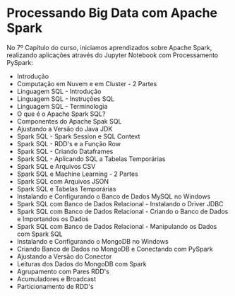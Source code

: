 # Processando Big Data com Apache Spark

No 7º Capítulo do curso, iniciamos aprendizados sobre Apache Spark, realizando aplicações através do Jupyter Notebook com Processamento PySpark:

<ul>
  <li>Introdução</li>
  <li>Computação em Nuvem e em Cluster - 2 Partes</li>
  <li>Linguagem SQL - Introdução</li>
  <li>Linguagem SQL - Instruções SQL</li>
  <li>Linguagem SQL - Terminologia </li>
  <li>O que é o Apache Spark SQL?</li>
  <li>Componentes do Apache Spak SQL</li>
  <li>Ajustando a Versão do Java JDK</li>
  <li>Spark SQL - Spark Session e SQL Context</li>
  <li>Spark SQL - RDD's e a Função Row</li>
  <li>Spark SQL - Criando Dataframes</li>
  <li>Spark SQL - Aplicando SQL a Tabelas Temporárias</li>
  <li>Spark SQL e Arquivos CSV</li>
  <li>Spark SQL e Machine Learning - 2 Partes</li>
  <li>Spark SQL com Arquivos JSON</li>
  <li>Spark SQL e Tabelas Temporárias</li>
  <li>Instalando e Configurando o Banco de Dados MySQL no Windows</li>
  <li>Spark SQL com Banco de Dados Relacional - Instalando o Driver JDBC</li>
  <li>Spark SQL com Banco de Dados Relacional - Criando o Banco de Dados e Importandos os Dados</li>
  <li>Spark SQL com Banco de Dados Relacional - Manipulando os Dados com Spark SQL</li>
  <li>Instalando e Configurando o MongoDB no Windows</li>
  <li>Criando Banco de Dados no MongoDB e Conectando com PySpark</li>
  <li>Ajustando a Versão do Conector</li>
  <li>Leituras dos Dados do MongoDB com Spark</li>
  <li>Agrupamento com Pares RDD's</li>
  <li>Acumuladores e Broadcast</li>
  <li>Particionamento de RDD's</li>
</ul>